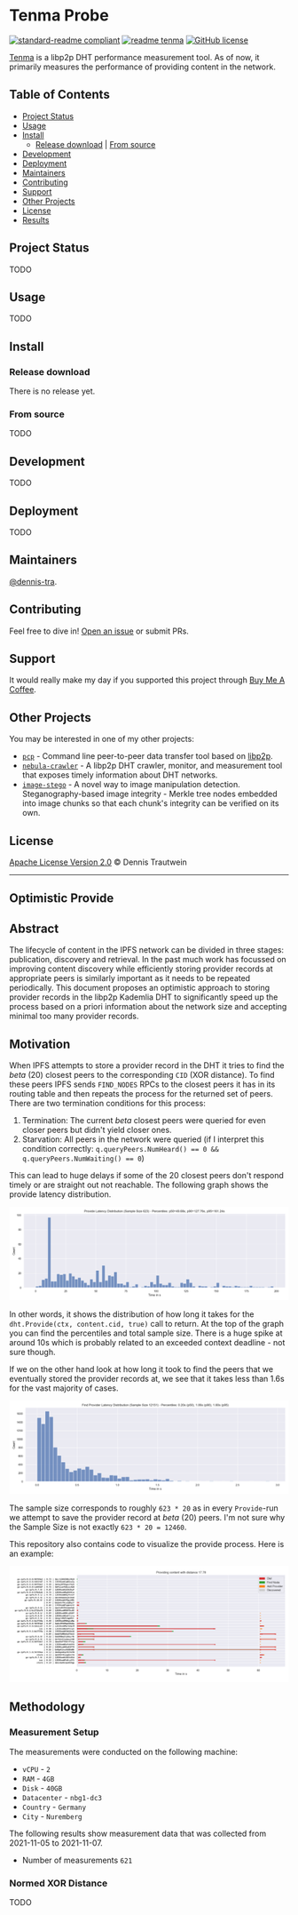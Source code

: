 # Tenma Probe

[![standard-readme compliant](https://img.shields.io/badge/readme%20style-standard-brightgreen.svg)](https://github.com/RichardLitt/standard-readme)
[![readme tenma](https://img.shields.io/badge/readme-Tenma-blueviolet)](README.md)
[![GitHub license](https://img.shields.io/github/license/dennis-tra/tenma-probe)](https://github.com/dennis-tra/tenma-probe/blob/main/LICENSE)

[Tenma](https://en.wikipedia.org/wiki/Tenma) is a libp2p DHT performance measurement tool. As of now, it primarily measures the performance of providing content in the network.

## Table of Contents

- [Project Status](#project-status)
- [Usage](#usage)
- [Install](#install)
    - [Release download](#release-download) | [From source](#from-source)
- [Development](#development)
- [Deployment](#deployment)
- [Maintainers](#maintainers)
- [Contributing](#contributing)
- [Support](#support)
- [Other Projects](#other-projects)
- [License](#license)
- [Results](#results)

## Project Status

TODO

## Usage

TODO

## Install

### Release download

There is no release yet.

### From source

TODO

## Development

TODO

## Deployment

TODO

## Maintainers

[@dennis-tra](https://github.com/dennis-tra).

## Contributing

Feel free to dive in! [Open an issue](https://github.com/dennis-tra/tenma-probe/issues/new) or submit PRs.

## Support

It would really make my day if you supported this project through [Buy Me A Coffee](https://www.buymeacoffee.com/dennistra).

## Other Projects

You may be interested in one of my other projects:

- [`pcp`](https://github.com/dennis-tra/pcp) - Command line peer-to-peer data transfer tool based on [libp2p](https://github.com/libp2p/go-libp2p).
- [`nebula-crawler`](https://github.com/dennis-tra/nebula-crawler) - A libp2p DHT crawler, monitor, and measurement tool that exposes timely information about DHT networks.
- [`image-stego`](https://github.com/dennis-tra/image-stego) - A novel way to image manipulation detection. Steganography-based image integrity - Merkle tree nodes embedded into image chunks so that each chunk's integrity can be verified on its own.

## License

[Apache License Version 2.0](LICENSE) © Dennis Trautwein

---

## Optimistic Provide

## Abstract

The lifecycle of content in the IPFS network can be divided in three stages: publication, discovery and retrieval.
In the past much work has focussed on improving content discovery while efficiently storing provider records at appropriate peers is similarly important as it needs to be repeated periodically.
This document proposes an optimistic approach to storing provider records in the libp2p Kademlia DHT to significantly speed up the process 
based on a priori information about the network size and accepting minimal too many provider records.

## Motivation

When IPFS attempts to store a provider record in the DHT it tries to find the _beta_ (20) closest peers to the corresponding `CID` (XOR distance).
To find these peers IPFS sends `FIND_NODES` RPCs to the closest peers it has in its routing table and then repeats the process for the returned set of peers.
There are two termination conditions for this process:

1. Termination: The current _beta_ closest peers were queried for even closer peers but didn't yield closer ones.
2. Starvation: All peers in the network were queried (if I interpret this condition correctly: `q.queryPeers.NumHeard() == 0 && q.queryPeers.NumWaiting() == 0`)

This can lead to huge delays if some of the 20 closest peers don't respond timely or are straight out not reachable.
The following graph shows the provide latency distribution.

![](./plots/provide_latencies.png)

In other words, it shows the distribution of how long it takes for the `dht.Provide(ctx, content.cid, true)` call to return.
At the top of the graph you can find the percentiles and total sample size. There is a huge spike at around 10s which is probably related to an exceeded context deadline - not sure though.

If we on the other hand look at how long it took to find the peers that we eventually stored the provider records at, we see that it takes less than 1.6s for the vast majority of cases.

![](./plots/find_latencies.png)

The sample size corresponds to roughly `623 * 20` as in every `Provide`-run we attempt to save the provider record at _beta_ (20) peers. I'm not sure why the Sample Size is not exactly `623 * 20 = 12460`.

This repository also contains code to visualize the provide process. Here is an example:

![](./plots/provide_process.png)

## Methodology

### Measurement Setup

The measurements were conducted on the following machine:

- `vCPU` - `2`
- `RAM` - `4GB`
- `Disk` - `40GB`
- `Datacenter` - `nbg1-dc3`
- `Country` - `Germany`
- `City` - `Nuremberg`

The following results show measurement data that was collected from 2021-11-05 to 2021-11-07.

- Number of measurements `621`


### Normed XOR Distance

TODO

